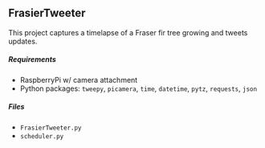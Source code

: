 ## FrasierTweeter

This project captures a timelapse of a Fraser fir tree growing and tweets updates.

##### Requirements
+ RaspberryPi w/ camera attachment
+ Python packages: `tweepy`, `picamera`, `time`, `datetime`, `pytz`, `requests`, `json`

##### Files
+ `FrasierTweeter.py`
+ `scheduler.py`
